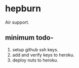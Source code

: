 # hepburn

Air support.

## minimum todo-

1. setup github ssh keys.
2. add and verify keys to heroku.
3. deploy nuts to heroku.
